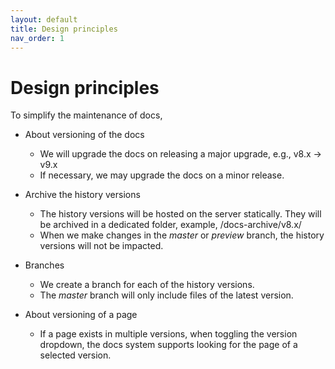 ```yaml
---
layout: default
title: Design principles
nav_order: 1
---
```


# Design principles

To simplify the maintenance of docs, 

- About versioning of the docs

    - We will upgrade the docs on releasing a major upgrade, e.g., v8.x -> v9.x
    - If necessary, we may upgrade the docs on a minor release.

-  Archive the history versions

    - The history versions will be hosted on the server statically. They will be archived in a dedicated folder, example, /docs-archive/v8.x/
    - When we make changes in the *master* or *preview* branch, the history versions will not be impacted.

- Branches

    - We create a branch for each of the history versions. 
    - The *master* branch will only include files of the latest version.

- About versioning of a page

    - If a page exists in multiple versions, when toggling the version dropdown, the docs system supports looking for the page of a selected version.